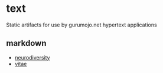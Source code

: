 text
====

Static artifacts for use by gurumojo.net hypertext applications


markdown
--------

* [neurodiversity](./neurodiversity/)
* [vitae](./vitae/)

